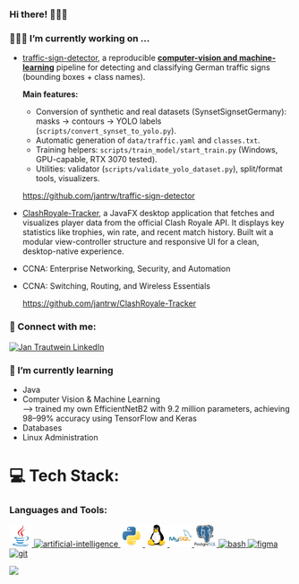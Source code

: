 ### Hi there! 👋🖖🤖

### 🧑🏻‍💻 I’m currently working on ...

  - [traffic-sign-detector](https://github.com/jantrw/traffic-sign-detector), a reproducible <u><strong>computer-vision and machine-learning</strong></u> pipeline for detecting and classifying German traffic signs (bounding boxes + class names).

    **Main features:**
       - Conversion of synthetic and real datasets (SynsetSignsetGermany): masks → contours → YOLO labels (`scripts/convert_synset_to_yolo.py`).
      - Automatic generation of `data/traffic.yaml` and `classes.txt`.
      - Training helpers: `scripts/train_model/start_train.py` (Windows, GPU-capable, RTX 3070 tested).
      - Utilities: validator (`scripts/validate_yolo_dataset.py`), split/format tools, visualizers.
                                                                                                                                     
    https://github.com/jantrw/traffic-sign-detector
    
- [ClashRoyale-Tracker](https://github.com/jantrw/ClashRoyale-Tracker), a JavaFX desktop application that fetches and visualizes player data from the official Clash Royale API. It displays key statistics like trophies, win rate, and recent match history. Built wit a modular view-controller structure and responsive UI for a clean, desktop-native experience.

- CCNA: Enterprise Networking, Security, and Automation
- CCNA: Switching, Routing, and Wireless Essentials
  
    https://github.com/jantrw/ClashRoyale-Tracker
    
### 🤝 Connect with me:

<p align="left">
   <a href="https://www.linkedin.com/in/jan-trautwein" target="_blank">
    <img align="center" src="https://raw.githubusercontent.com/rahuldkjain/github-profile-readme-generator/master/src/images/icons/Social/linked-in-alt.svg" alt="Jan Trautwein LinkedIn" height="30" width="40" />
  </a>
</p>
    
### 🌱 I’m currently learning 
  - Java
  - Computer Vision & Machine Learning   <br>                                                                                                                                                                                                                                          --> trained my own EfficientNetB2 with 9.2 million parameters, achieving 98–99% accuracy using TensorFlow and Keras
  - Databases
  - Linux Administration

# 💻 Tech Stack:

<h3 align="left">Languages and Tools:</h3>
<p align="left">
  <a href="https://www.java.com" target="_blank" rel="noreferrer">
    <img src="https://raw.githubusercontent.com/devicons/devicon/master/icons/java/java-original.svg" alt="java" width="40" height="40"/>
  </a>
  <a href="https://n8n.io" target="_blank" rel="noreferrer">
  <img width="40" height="40" src="https://img.icons8.com/ios-filled/50/artificial-intelligence.png" alt="artificial-intelligence"/>
  </a>
  <a href="https://www.python.org" target="_blank" rel="noreferrer">
    <img src="https://raw.githubusercontent.com/devicons/devicon/master/icons/python/python-original.svg" alt="python" width="40" height="40"/>
  </a>
  <a href="https://www.linux.org/" target="_blank" rel="noreferrer">
    <img src="https://raw.githubusercontent.com/devicons/devicon/master/icons/linux/linux-original.svg" alt="linux" width="40" height="40"/>
  </a>
  <a href="https://www.mysql.com/" target="_blank" rel="noreferrer">
    <img src="https://raw.githubusercontent.com/devicons/devicon/master/icons/mysql/mysql-original-wordmark.svg" alt="mysql" width="40" height="40"/>
  </a>
  <a href="https://www.postgresql.org" target="_blank" rel="noreferrer">
    <img src="https://raw.githubusercontent.com/devicons/devicon/master/icons/postgresql/postgresql-original-wordmark.svg" alt="postgresql" width="40" height="40"/>
  </a>
  <a href="https://www.gnu.org/software/bash/" target="_blank" rel="noreferrer">
    <img src="https://www.vectorlogo.zone/logos/gnu_bash/gnu_bash-icon.svg" alt="bash" width="40" height="40"/>
  </a>
  <a href="https://www.figma.com/" target="_blank" rel="noreferrer">
    <img src="https://www.vectorlogo.zone/logos/figma/figma-icon.svg" alt="figma" width="40" height="40"/>
  </a>
  <a href="https://git-scm.com/" target="_blank" rel="noreferrer">
    <img src="https://www.vectorlogo.zone/logos/git-scm/git-scm-icon.svg" alt="git" width="40" height="40"/>
  </a>
</p>

<img src='https://i.imgur.com/9FhaE5v.jpeg' style="height: 400px;"/>
